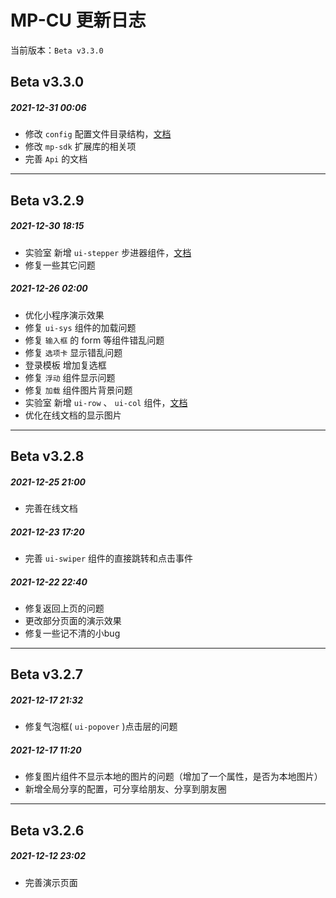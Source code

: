 <div class="mp-cu-doc-theme-content">

# MP-CU 更新日志

当前版本：`Beta v3.3.0`

## Beta v3.3.0

##### 2021-12-31 00:06

- 修改 `config` 配置文件目录结构，[文档](/guide/configuration.md)
- 修改 `mp-sdk` 扩展库的相关项
- 完善 `Api` 的文档

---

## Beta v3.2.9

##### 2021-12-30 18:15

- 实验室 新增 `ui-stepper` 步进器组件，[文档](/laboratory/stepper.md)
- 修复一些其它问题


##### 2021-12-26 02:00

- 优化小程序演示效果
- 修复 `ui-sys` 组件的加载问题
- 修复 `输入框` 的 form 等组件错乱问题
- 修复 `选项卡` 显示错乱问题
- 登录模板 增加复选框
- 修复 `浮动` 组件显示问题
- 修复 `加载` 组件图片背景问题
- 实验室 新增 `ui-row` 、 `ui-col` 组件，[文档](/laboratory/layout.md)
- 优化在线文档的显示图片

---

## Beta v3.2.8

##### 2021-12-25 21:00

- 完善在线文档


##### 2021-12-23 17:20

- 完善 `ui-swiper` 组件的直接跳转和点击事件


##### 2021-12-22 22:40

- 修复返回上页的问题
- 更改部分页面的演示效果
- 修复一些记不清的小bug

---

## Beta v3.2.7

##### 2021-12-17 21:32

 - 修复气泡框( `ui-popover` )点击层的问题

##### 2021-12-17 11:20

 - 修复图片组件不显示本地的图片的问题（增加了一个属性，是否为本地图片）
 - 新增全局分享的配置，可分享给朋友、分享到朋友圈
 
---

## Beta v3.2.6

##### 2021-12-12 23:02

 - 完善演示页面
 

</div>